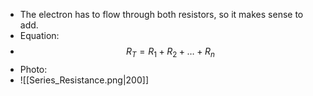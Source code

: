  - The electron has to flow through both resistors, so it makes sense to add.
 - Equation:
  - $$R_T = R_1 + R_2 + \ldots + R_n$$
 - Photo:
  - ![[Series_Resistance.png|200]]